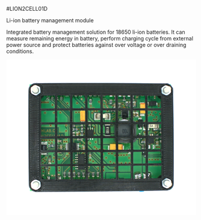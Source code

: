 <!--- PrjInfo ---> <!--- Please remove this line after manually editing --->
<!--- 00a56be08b96043df9e37d6aff7b6990 --->
<!--- Created:20170112-18:22: ---> 
<!--- Author:Mlab: ---> 
<!--- AuthorEmail:mlab@mlab.cz: ---> 
<!--- Tags:imported: ---> 
<!--- Ust:http://www.ust.cz/shop/product_info.php?products_id=263: ---> 
<!--- Name:LION2CELL01D: --->
#LION2CELL01D 
<!--- LongName --->
Li-ion battery management module
<!--- ELongName ---> 

<!--- Lead --->
Integrated battery management solution for 18650 li-ion batteries. It can measure remaining energy in battery, perform charging cycle from external power source and protect batteries against over voltage or over draining conditions.
<!--- ELead ---> 

![LeadImg](DOC/SRC/img/LION2CELL01D_Top_Big_back.jpg) 


​
​
<!--- Description --->
<!--- EDescription --->
<!--- Content --->
<!--- EContent --->
            
